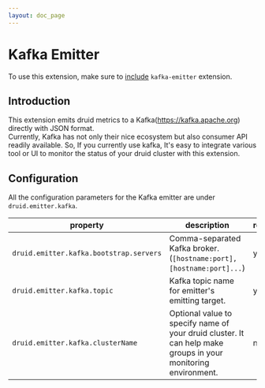 ```yaml
---
layout: doc_page
---
```


# Kafka Emitter

To use this extension, make sure to [include](../../operations/including-extensions.html) `kafka-emitter` extension.

## Introduction

This extension emits druid metrics to a Kafka(https://kafka.apache.org) directly with JSON format.<br>
Currently, Kafka has not only their nice ecosystem but also consumer API readily available. 
So, If you currently use kafka, It's easy to integrate various tool or UI 
to monitor the status of your druid cluster with this extension.

## Configuration

All the configuration parameters for the Kafka emitter are under `druid.emitter.kafka`.

|property|description|required?|default|
|--------|-----------|---------|-------|
|`druid.emitter.kafka.bootstrap.servers`|Comma-separated Kafka broker. (`[hostname:port],[hostname:port]...`)|yes|none|
|`druid.emitter.kafka.topic`|Kafka topic name for emitter's emitting target.|yes|none|
|`druid.emitter.kafka.clusterName`|Optional value to specify name of your druid cluster. It can help make groups in your monitoring environment. |no|none|  
